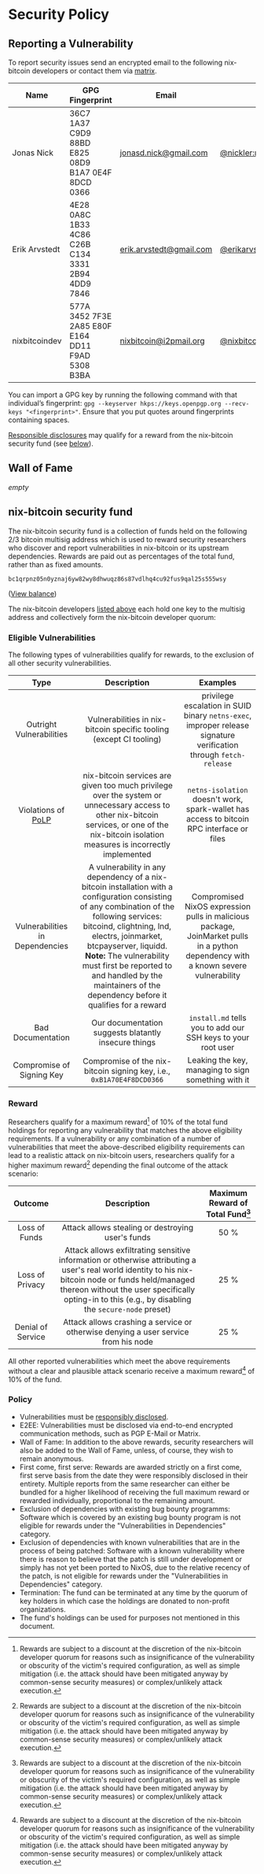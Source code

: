 # Security Policy

## Reporting a Vulnerability

To report security issues send an encrypted email to the following nix-bitcoin developers or contact them via [matrix](https://matrix.org/).

| Name          | GPG Fingerprint                                    | Email                   | Matrix                                                                             |
|---------------|----------------------------------------------------|-------------------------|------------------------------------------------------------------------------------|
| Jonas Nick    | 36C7 1A37 C9D9 88BD E825  08D9 B1A7 0E4F 8DCD 0366 | jonasd.nick@gmail.com   | [@nickler:nixbitcoin.org](https://matrix.to/#/@nickler:nixbitcoin.org)             |
| Erik Arvstedt | 4E28 0A8C 1B33 4C86 C26B  C134 3331 2B94 4DD9 7846 | erik.arvstedt@gmail.com | [@erikarvstedt:matrix.org](https://matrix.to/#/@erikarvstedt:matrix.org)           |
| nixbitcoindev | 577A 3452 7F3E 2A85 E80F  E164 DD11 F9AD 5308 B3BA | nixbitcoin@i2pmail.org  | [@nixbitcoindev:nixbitcoin.org](https://matrix.to/#/@nixbitcoindev:nixbitcoin.org) |

You can import a GPG key by running the following command with that individual’s fingerprint: `gpg --keyserver hkps://keys.openpgp.org --recv-keys "<fingerprint>"`. Ensure that you put quotes around fingerprints containing spaces.

[Responsible disclosures](https://en.wikipedia.org/wiki/Coordinated_vulnerability_disclosure) may qualify for a reward from the nix-bitcoin security fund (see [below](#nix-bitcoin-security-fund)).

## Wall of Fame

*empty*


## nix-bitcoin security fund

The nix-bitcoin security fund is a collection of funds held on the following 2/3
bitcoin multisig address which is used to reward security researchers who
discover and report vulnerabilities in nix-bitcoin or its upstream dependencies.
Rewards are paid out as percentages of the total fund, rather than as fixed
amounts.

```
bc1qrpnz05n0yznaj6yw82wy8dhwuqz86s87vdlhq4cu92fus9qal25s555wsy
```
([View balance](https://mempool.nixbitcoin.org/address/bc1qrpnz05n0yznaj6yw82wy8dhwuqz86s87vdlhq4cu92fus9qal25s555wsy))

The nix-bitcoin developers [listed above](#reporting-a-vulnerability) each hold
one key to the multisig address and collectively form the nix-bitcoin developer
quorum:

### Eligible Vulnerabilities

The following types of vulnerabilities qualify for rewards, to the exclusion of
all other security vulnerabilities.

| Type | Description | Examples |
| :-: | :-: | :-: |
| Outright Vulnerabilities | Vulnerabilities in nix-bitcoin specific tooling (except CI tooling) | privilege escalation in SUID binary `netns-exec`, improper release signature verification through `fetch-release` |
| Violations of [PoLP](https://en.wikipedia.org/wiki/Principle_of_least_privilege) | nix-bitcoin services are given too much privilege over the system or unnecessary access to other nix-bitcoin services, or one of the nix-bitcoin isolation measures is incorrectly implemented | `netns-isolation` doesn't work, spark-wallet has access to bitcoin RPC interface or files |
| Vulnerabilities in Dependencies | A vulnerability in any dependency of a nix-bitcoin installation with a configuration consisting of any combination of the following services: bitcoind, clightning, lnd, electrs, joinmarket, btcpayserver, liquidd.<br />**Note:** The vulnerability must first be reported to and handled by the maintainers of the dependency before it qualifies for a reward| Compromised NixOS expression pulls in malicious package, JoinMarket pulls in a python dependency with a known severe vulnerability |
| Bad Documentation | Our documentation suggests blatantly insecure things | `install.md` tells you to add our SSH keys to your root user |
| Compromise of Signing Key | Compromise of the nix-bitcoin signing key, i.e., `0xB1A70E4F8DCD0366` | Leaking the key, managing to sign something with it |

### Reward

Researchers qualify for a maximum reward[^1] of 10% of the total fund holdings for
reporting any vulnerability that matches the above eligibility requirements. If
a vulnerability or any combination of a number of vulnerabilities that meet the
above-described eligibility requirements can lead to a realistic attack on
nix-bitcoin users, researchers qualify for a higher maximum reward[^1] depending
the final outcome of the attack scenario:

| Outcome | Description | Maximum Reward of Total Fund[^1] |
| :-: | :-: | :-: |
| Loss of Funds | Attack allows stealing or destroying user's funds | 50 % |
| Loss of Privacy | Attack allows exfiltrating sensitive information or otherwise attributing a user's real world identity to his nix-bitcoin node or funds held/managed thereon without the user specifically opting-in to this (e.g., by disabling the `secure-node` preset) | 25 % |
| Denial of Service | Attack allows crashing a service or otherwise denying a user service from his node | 25 % |

All other reported vulnerabilities which meet the above requirements without a
clear and plausible attack scenario receive a maximum reward[^1] of 10% of the
fund.

[^1]: Rewards are subject to a discount at the discretion of the nix-bitcoin
developer quorum for reasons such as insignificance of the vulnerability or
obscurity of the victim's required configuration, as well as simple mitigation
(i.e.  the attack should have been mitigated anyway by common-sense security
measures) or complex/unlikely attack execution.

### Policy

* Vulnerabilities must be [responsibly
  disclosed](https://en.wikipedia.org/wiki/Coordinated_vulnerability_disclosure).
* E2EE: Vulnerabilities must be disclosed via end-to-end encrypted communication
  methods, such as PGP E-Mail or Matrix.
* Wall of Fame: In addition to the above rewards, security researchers will also
  be added to the Wall of Fame, unless, of course, they wish to remain
  anonymous.
* First come, first serve: Rewards are awarded strictly on a first come, first
  serve basis from the date they were responsibly disclosed in their entirety.
  Multiple reports from the same researcher can either be bundled for a higher
  likelihood of receiving the full maximum reward or rewarded individually,
  proportional to the remaining amount.
* Exclusion of dependencies with existing bug bounty programms: Software which
  is covered by an existing bug bounty program is not eligible for rewards under
  the "Vulnerabilities in Dependencies" category.
* Exclusion of dependencies with known vulnerabilities that are in the process
  of being patched: Software with a known vulnerability where there is reason to
  believe that the patch is still under development or simply has not yet been
  ported to NixOS, due to the relative recency of the patch, is not eligible for
  rewards under the "Vulnerabilities in Dependencies" category.
* Termination: The fund can be terminated at any time by the quorum of key
  holders in which case the holdings are donated to non-profit organizations.
* The fund's holdings can be used for purposes not mentioned in this document.
